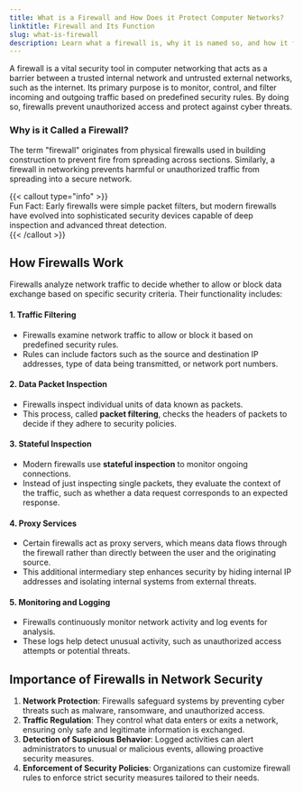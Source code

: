 ```yaml
---
title: What is a Firewall and How Does it Protect Computer Networks?  
linktitle: Firewall and Its Function  
slug: what-is-firewall  
description: Learn what a firewall is, why it is named so, and how it functions to safeguard computer networks from unauthorized access and cyber threats.  
---
```


A firewall is a vital security tool in computer networking that acts as a barrier between a trusted internal network and untrusted external networks, such as the internet. Its primary purpose is to monitor, control, and filter incoming and outgoing traffic based on predefined security rules. By doing so, firewalls prevent unauthorized access and protect against cyber threats.  

### Why is it Called a Firewall?  
The term "firewall" originates from physical firewalls used in building construction to prevent fire from spreading across sections. Similarly, a firewall in networking prevents harmful or unauthorized traffic from spreading into a secure network.  

{{< callout type="info" >}}  
Fun Fact: Early firewalls were simple packet filters, but modern firewalls have evolved into sophisticated security devices capable of deep inspection and advanced threat detection.  
{{< /callout >}}


## How Firewalls Work  

Firewalls analyze network traffic to decide whether to allow or block data exchange based on specific security criteria. Their functionality includes:  

#### 1. Traffic Filtering  
- Firewalls examine network traffic to allow or block it based on predefined security rules.  
- Rules can include factors such as the source and destination IP addresses, type of data being transmitted, or network port numbers.  

#### 2. Data Packet Inspection  
- Firewalls inspect individual units of data known as packets.  
- This process, called **packet filtering**, checks the headers of packets to decide if they adhere to security policies.  

#### 3. Stateful Inspection  
- Modern firewalls use **stateful inspection** to monitor ongoing connections.  
- Instead of just inspecting single packets, they evaluate the context of the traffic, such as whether a data request corresponds to an expected response.  

#### 4. Proxy Services  
- Certain firewalls act as proxy servers, which means data flows through the firewall rather than directly between the user and the originating source.  
- This additional intermediary step enhances security by hiding internal IP addresses and isolating internal systems from external threats.  

#### 5. Monitoring and Logging  
- Firewalls continuously monitor network activity and log events for analysis.  
- These logs help detect unusual activity, such as unauthorized access attempts or potential threats.  

## Importance of Firewalls in Network Security  

1. **Network Protection**: Firewalls safeguard systems by preventing cyber threats such as malware, ransomware, and unauthorized access.  
2. **Traffic Regulation**: They control what data enters or exits a network, ensuring only safe and legitimate information is exchanged.  
3. **Detection of Suspicious Behavior**: Logged activities can alert administrators to unusual or malicious events, allowing proactive security measures.  
4. **Enforcement of Security Policies**: Organizations can customize firewall rules to enforce strict security measures tailored to their needs.  
